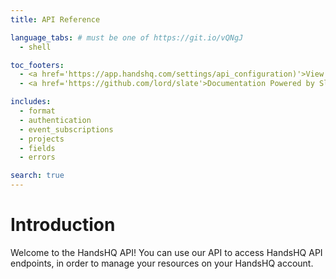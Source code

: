 ```yaml
---
title: API Reference

language_tabs: # must be one of https://git.io/vQNgJ
  - shell

toc_footers:
  - <a href='https://app.handshq.com/settings/api_configuration)'>View your HandsHQ API settings</a>
  - <a href='https://github.com/lord/slate'>Documentation Powered by Slate</a>

includes:
  - format
  - authentication
  - event_subscriptions
  - projects
  - fields
  - errors

search: true
---
```


# Introduction

Welcome to the HandsHQ API! You can use our API to access HandsHQ API endpoints, in order to manage your resources on your HandsHQ account.

